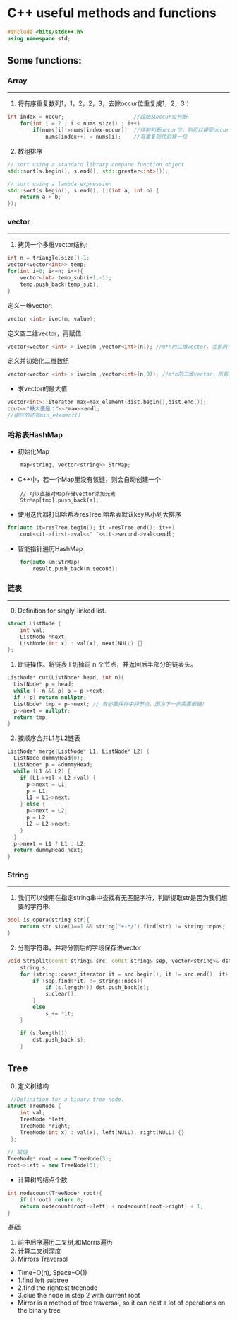 # C++ useful methods and functions
```C++
#include <bits/stdc++.h>
using namespace std;
```
## Some functions:

### Array
----------
1. 将有序重复数列1，1，2，2，3，去除occur位重复成1，2，3：
```C++
int index = occur;                      //起始从occur位判断
    for(int i = 2 ; i < nums.size() ; i++)
        if(nums[i]!=nums[index-occur])  //往前判断occur位，则可以接受occur位重复
            nums[index++] = nums[i];    //有重复则往前移一位
```
2. 数组排序
```C++
// sort using a standard library compare function object
std::sort(s.begin(), s.end(), std::greater<int>());

// sort using a lambda expression 
std::sort(s.begin(), s.end(), [](int a, int b) {
    return a > b;   
});
```

### vector
---------
1. 拷贝一个多维vector结构:
```C++
int n = triangle.size()-1;
vector<vector<int>> temp;
for(int i=0; i<=n; i++){
    vector<int> temp_sub(i+1,-1);
    temp.push_back(temp_sub);
}
```
定义一维vector:
```C++
vector <int> ivec(m, value);
```
定义空二维vector，再赋值
```C++
vector<vector <int> > ivec(m ,vector<int>(n)); //m*n的二维vector，注意两个 "> "之间要有空格！
```
定义并初始化二维数组
```C++
vector<vector <int> > ivec(m ,vector<int>(n,0)); //m*n的二维vector，所有元素初始化为0
```
- 求vector的最大值
```C++
vector<int>::iterator max=max_element(dist.begin(),dist.end());
cout<<"最大值是："<<*max<<endl;
//相应的还有min_element()
```
### 哈希表HashMap
- 初始化Map
```C++
    map<string, vector<string>> StrMap;
```
- C++中，若一个Map里没有该键，则会自动创建一个
```
    // 可以直接对Map存储vector添加元素
    StrMap[tmp].push_back(s);
```
- 使用迭代器打印哈希表resTree,哈希表默认key从小到大排序
```C++
for(auto it=resTree.begin(); it!=resTree.end(); it++)
    cout<<it->first->val<<" "<<it->second->val<<endl;
```

- 智能指针遍历HashMap
```C++
    for(auto &m:StrMap)
        result.push_back(m.second);
```
### 链表
---------
0. Definition for singly-linked list.
```C++ 
struct ListNode {
    int val;
    ListNode *next;
    ListNode(int x) : val(x), next(NULL) {}
};
```


1. 断链操作。将链表 l 切掉前 n 个节点，并返回后半部分的链表头。
```C++
ListNode* cut(ListNode* head, int n){ 
  ListNode* p = head; 
  while (--n && p) p = p->next;  
  if (!p) return nullptr; 
  ListNode* tmp = p->next; // 有必要保存中间节点，因为下一步需要断链!
  p->next = nullptr; 
  return tmp; 
} 
```
2. 按顺序合并L1与L2链表
```C++
ListNode* merge(ListNode* L1, ListNode* L2) { 
  ListNode dummyHead(0); 
  ListNode* p = &dummyHead; 
  while (L1 && L2) {
    if (L1->val < L2->val) {
      p->next = L1; 
      p = L1; 
      L1 = L1->next; 
    } else {
      p->next = L2; 
      p = L2; 
      L2 = L2->next; 
    }
  }
  p->next = L1 ? L1 : L2; 
  return dummyHead.next; 
}
```

### String
-----------
1. 我们可以使用在指定string串中查找有无匹配字符，判断提取str是否为我们想要的字符串:
```C++
bool is_opera(string str){
    return str.size()==1 && string("+-*/").find(str) != string::npos;
}
```
2. 分割字符串，并将分割后的字段保存进vector
```C++
void StrSplit(const string& src, const string& sep, vector<string>& dst){
    string s;
    for (string::const_iterator it = src.begin(); it != src.end(); it++){
        if (sep.find(*it) != string::npos){
            if (s.length()) dst.push_back(s);
            s.clear();
        }
        else
            s += *it;
    }

    if (s.length())
        dst.push_back(s);
    }
```
Tree
----
0. 定义树结构
```C++
 //Definition for a binary tree node.
struct TreeNode {
    int val;
    TreeNode *left;
    TreeNode *right;
    TreeNode(int x) : val(x), left(NULL), right(NULL) {}
 };
 
// 赋值
TreeNode* root = new TreeNode(3);
root->left = new TreeNode(5);
 ```
- 计算树的结点个数
```C++
int nodecount(TreeNode* root){
    if (!root) return 0;
    return nodecount(root->left) + nodecount(root->right) + 1;
}
```
*基础*:
1. 前中后序遍历二叉树,和Morris遍历<br>
2. 计算二叉树深度<br>
3. Mirrors Traversol
- Time=O(n), Space=O(1)<br>
- 1.find left subtree<br>
- 2.find the rightest treenode<br>
- 3.clue the node in step 2 with current root<br>
- Mirror is a method of tree traversal, so it can nest a lot of operations on the binary tree<br>
